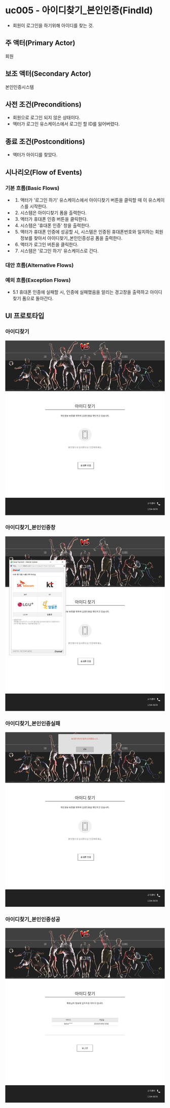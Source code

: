 # uc005 - 아이디찾기_본인인증(FindId)
- 회원이 로그인을 하기위해 아이디를 찾는 것.

## 주 액터(Primary Actor)
회원

## 보조 액터(Secondary Actor)
본인인증시스템

## 사전 조건(Preconditions)
- 회원으로 로그인 되지 않은 상태이다.
- 액터가 로그인 유스케이스에서 로그인 할 ID를 잃어버렸다.

## 종료 조건(Postconditions)
- 액터가 아이디를 찾았다.

## 시나리오(Flow of Events)

### 기본 흐름(Basic Flows)

- 1. 액터가 '로그인 하기' 유스케이스에서 아이디찾기 버튼을 클릭할 때 이 유스케이스를 시작한다.
- 2. 시스템은 아이디찾기 폼을 출력한다.
- 3. 액터가 휴대폰 인증 버튼을 클릭한다.
- 4. 시스템은 '휴대폰 인증' 창을 출력한다.
- 5. 액터가 휴대폰 인증에 성공할 시, 시스템은 인증된 휴대폰번호와 일치하는 회원정보를 찾아서 아이디찾기_본인인증성공 폼을 출력한다.
- 6. 액터가 로그인 버튼을 클릭한다.
- 7. 시스템은 '로그인 하기' 유스케이스로 간다.

### 대안 흐름(Alternative Flows)


### 예외 흐름(Exception Flows)

- 5.1 휴대폰 인증에 실패할 시, 인증에 실패했음을 알리는 경고창을 출력하고 아이디찾기 폼으로 돌아간다.


## UI 프로토타입

### 아이디찾기
![아이디찾기](./images/uc005-findid_authentication.jpg)

### 아이디찾기_본인인증창
![아이디찾기_본인인증창](./images/uc005-findid_authentication_window.jpg)

### 아이디찾기_본인인증실패
![아이디찾기_본인인증실패](./images/uc005-findid_authentication_fail.jpg)

### 아이디찾기_본인인증성공
![아이디찾기_본인인증성공](./images/uc005-findid_authentication_success.jpg)


